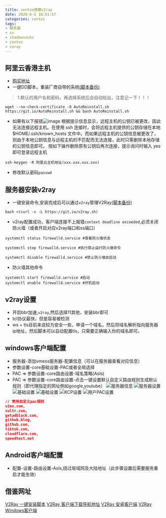 ```yaml
---
title: centos搭建v2ray
date: 2020-6-5 10:51:57
categories: centos
tags: 
- 服务器
- ss
- shadowsocks
- centos
- varay
---
```


## 阿里云香港主机
* [购买地址](https://common-buy.aliyun.com/?spm=5176.161059.J_5253785160.2.7864a505EwkksU&commodityCode=swas&request=%257B%2522ord_time%2522%253A%252212%253AMonth%2522%252C%2522order_num%2522%253A1%252C%2522instance_type%2522%253A%2522server%2522%252C%2522datadisk_type%2522%253A%2522essddatadisk%2522%252C%2522version_type%2522%253A%2522swas.s2.c2m1s40b3t04%2522%252C%2522image_type%2522%253A%2522systemimage%2522%252C%2522system_image%2522%253A%252287987f90ac2943c1b23f4c46cc80839c%2522%257D&regionId=cn-hongkong)
* 一键DD脚本，重装厂商自带的系统[(脚本备份)](/blog/html/sh/AutoReinstall.sh)
> 1.默认的用户名和密码，再选择系统后会自动给出，注意记一下！！！
```shell
wget --no-check-certificate -O AutoReinstall.sh https://git.io/AutoReinstall.sh && bash AutoReinstall.sh
```

* 如果有以下报错![image](../../../../../images/centos/dd_error.png)
根据提示信息显示，远程主机的公钥已被更改，因此无法连接远程主机。在使用 ssh 连接时，会将远程主机提供的公钥存储在本地 $HOME/.ssh/known_hosts 文件中。而如果远程主机的公钥信息被更改了，则由于本地公钥信息与远程主机的不匹配而无法连接，此时只需删除本地存储的公钥信息即可。
按如下操作删除原有公钥后再次连接，提示询问时输入 yes 即可登录远程主机
```shell
ssh-keygen -R 阿里云主机地址(xxx.xxx.xxx.xxx)
```

* 修改默认密码<code>passwd</code>

## 服务器安装v2ray

* 一键安装命令,安装完成后可以通过`v2ray`管理V2Ray[(脚本备份)](/blog/html/sh/v2ray.sh)
```shell
bash <(curl -s -L https://git.io/v2ray.sh)
```

* v2ray配置成功，客户端连接不上报错`context deadline exceeded`,必须关闭防火墙（或者开启对应v2ray端口和ss端口）
```shell
systemctl status firewalld.service #查看防火墙状态

systemctl stop firewalld.service #执行停止运行防火墙命令

systemctl disable firewalld.service #禁止防火墙自启动
```

* 防火墙其他命令
```shell
systemctl start firewalld.service #启动
systemctl enable firewalld.service #开机启动
```

## v2ray设置
* 开启bbr加速,<code>v2ray</code>,然后选择11其他，安装bbr即可
* tcl协议最快，但是容易被检测
* ws + tls目前来说较为安全一些，申请一个域名，然后将域名解析指向服务器ip地址，然后脚本可以自动配置tls，只需要正确输入你的域名即可。

## windows客户端配置
* 服务器-添加vmess服务器-配置信息（可以在服务器查看对应信息）
* 参数设置-core基础设置-PAC或者全局选择
* PAC => 参数设置-core路由设置-域名策略(AsIs)
* PAC => 参数设置-core路由设置-点击一键设置默认自定义路由规则生成默认规则（即代理指定的网址例如google,youtube）
![服务器信息](/blog/images/centos/v2ray_server.jpg)
![服务器设置](/blog/images/centos/v2ray.jpg)
![基础设置](/blog/images/centos/v2ray_set1.jpg)
![基础设置](/blog/images/centos/v2ray_set2.jpg)
![KCP设置](/blog/images/centos/v2ray_set3.jpg)
![用户PAC设置](/blog/images/centos/v2ray_set4.jpg)
```json
// 常用自定义pac规则
v2ex.com,
vultr.com,
getadblock.com,
github.blog,
github.com,
tiktok.com,
cloudflare.com,
speedtest.net
```

## Android客户端配置
* 配置-设置-路由设置-AsIs,绕过局域网及大陆地址（此步骤设置后需要服务重启才能生效）

## 借鉴网址
[V2Ray 一键安装脚本](https://github.com/233boy/v2ray/wiki/V2Ray%E4%B8%80%E9%94%AE%E5%AE%89%E8%A3%85%E8%84%9A%E6%9C%AC)
[V2Ray 客户端下载导航地址](https://tlanyan.me/v2ray-clients-download/)
[V2Ray 安卓客户端](https://github.com/2dust/v2rayNG/releases)
[V2Ray Windows客户端](https://github.com/2dust/v2rayN/releases)
